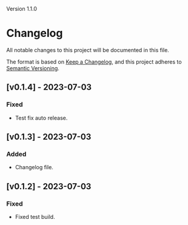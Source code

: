 Version 1.1.0
# Changelog

All notable changes to this project will be documented in this file.

The format is based on [Keep a Changelog](https://keepachangelog.com/en/1.0.0/),
and this project adheres to [Semantic Versioning](https://semver.org/spec/v2.0.0.html).

## [v0.1.4] - 2023-07-03

### Fixed

- Test fix auto release.

## [v0.1.3] - 2023-07-03

### Added

- Changelog file.

## [v0.1.2] - 2023-07-03

### Fixed

- Fixed test build.


